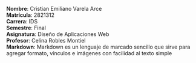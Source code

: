 **Nombre**: Cristian Emiliano Varela Arce  
**Matrícula**: 2821312  
**Carrera**: IDS  
**Semestre**: Final  
**Asignatura**: Diseño de Aplicaciones Web  
**Profesor**: Celina Robles Montiel  
**Markdown**: Markdown es un lenguaje de marcado sencillo que sirve para agregar formato, vínculos e imágenes con facilidad al texto simple  
